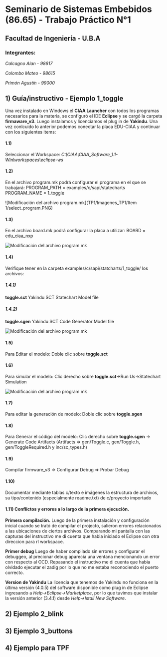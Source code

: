 
# **Seminario de Sistemas Embebidos (86.65) - Trabajo Práctico N°1**
## **Facultad de Ingeniería - U.B.A**

### **Integrantes:**

  *Calcagno Alan - 98617*

  *Colombo Mateo - 98615*

  *Primón Agustín - 99000*

## 1) Guía/instructivo - Ejemplo 1_toggle

Una vez instalado en Windows el **CIAA Launcher** con todos los programas necesarios para la materia, se configuró el IDE **Eclipse** y se cargó la carpeta **firmaware_v3**. Luego instalamos y licenciamos el plug in de **Yakindu**. Una vez conlcuido lo anterior podemos conectar la placa EDU-CIAA y continuar con los siguientes items:

#### 1.1) 
Seleccionar el Workspace: *C:\CIAA\CIAA_Software_1.1-Win\workspaces\eclipse-ws*

#### 1.2) 
En el archivo program.mk podrá configurar el programa en el que se trabajará: PROGRAM_PATH = examples/c/sapi/statecharts PROGRAM_NAME = 1_toggle

![Modificación del archivo program.mk](TP1/Imagenes_TP1/Item 1/select_program.PNG)


#### 1.3)
En el archivo board.mk podrá configurar la placa a utilizar: BOARD = edu_ciaa_nxp

![Modificación del archivo program.mk]()

#### 1.4)
Verifique tener en la carpeta examples/c/sapi/statcharts/1_toggle/ los archivos:

##### 1.4.1) 
**toggle.sct** Yakindu SCT Statechart Model file
##### 1.4.2)
**toggle.sgen** Yakindu SCT Code Generator Model file

![Modificación del archivo program.mk]()

#### 1.5)
Para Editar el modelo: Doble clic sobre **toggle.sct**

#### 1.6)
Para simular el modelo: Clic derecho sobre **toggle.sct**->Run Us->Statechart Simulation

![Modificación del archivo program.mk]()

#### 1.7)
Para editar la generación de modelo: Doble clic sobre **toggle.sgen**

#### 1.8)
Para Generar el código del modelo: Clic derecho sobre **toggle.sgen** -> Generate Code Artifacts (Artifacts => gen/Toggle.c, gen/Toggle.h, gen/ToggleRequired.h y inc/sc_types.h)

#### 1.9)
Compilar firmware_v3 => Configurar Debug => Probar Debug

#### 1.10)
Documentar mediante tablas c/texto e imágenes la estructura de archivos, su tipo/contenido (especialmente readme.txt) de c/proyecto importado

#### 1.11) Conflictos y errores a lo largo de la primera ejecución.

**Primera compilación.**
Luego de la primera instalación y configuración inicial cuando se trató de compilar el projecto, salieron errores relacionados a las ubicaciones de ciertos archivos. Comparando mi pantalla con las capturas del instructivo me di cuenta que habia iniciado el Eclipse con otra direccion para rl workspace.

**Primer debug**
Luego de haber compilado sin errores y configurar el debuggeo, al precionar debug aparecia una ventana mencionando un error con respecto al OCD. Repasando el instructivo me di cuenta que habia olvidado ejecutar el zadig por lo que no me estaba reconociendo el puerto correcto. 

**Version de Yakindu**
La licencia que tenemos de Yakindu no funciona en la última versión (4.0.5) del software disponible como plug in de Eclipse ingresando a *Help->Eclipse->Marketplace*, por lo que tuvimos que instalar la versión anterior (3.4.1) desde *Help->Istall New Software*.


## 2) Ejemplo 2_blink

## 3) Ejemplo 3_buttons

## 4) Ejemplo para TPF




